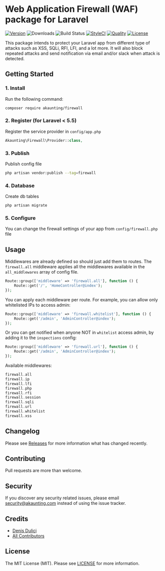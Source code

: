 # Web Application Firewall (WAF) package for Laravel

[![Version](https://poser.pugx.org/akaunting/firewall/v/stable.svg)](https://github.com/akaunting/firewall/releases)
![Downloads](https://poser.pugx.org/akaunting/firewall/d/total.svg)
![Build Status](https://travis-ci.com/akaunting/firewall.svg)
[![StyleCI](https://styleci.io/repos/197242392/shield?style=flat&branch=master)](https://styleci.io/repos/197242392)
[![Quality](https://scrutinizer-ci.com/g/akaunting/firewall/badges/quality-score.png?b=master)](https://scrutinizer-ci.com/g/akaunting/firewall)
[![License](https://poser.pugx.org/akaunting/firewall/license.svg)](LICENSE.md)

This package intends to protect your Laravel app from different type of attacks such as XSS, SQLi, RFI, LFI, and a lot more. It will also block repeated attacks and send notification via email and/or slack when attack is detected.

## Getting Started

### 1. Install

Run the following command:

```bash
composer require akaunting/firewall
```

### 2. Register (for Laravel < 5.5)

Register the service provider in `config/app.php`

```php
Akaunting\Firewall\Provider::class,
```

### 3. Publish

Publish config file

```bash
php artisan vendor:publish --tag=firewall
```

### 4. Database

Create db tables

```bash
php artisan migrate
```

### 5. Configure

You can change the firewall settings of your app from `config/firewall.php` file

## Usage

Middlewares are already defined so should just add them to routes. The `firewall.all` middleware applies all the middlewares available in the `all_middlewares` array of config file. 

```php
Route::group(['middleware' => 'firewall.all'], function () {
    Route::get('/', 'HomeController@index');
});
```

You can apply each middleware per route. For example, you can allow only whitelisted IPs to access admin:

```php
Route::group(['middleware' => 'firewall.whitelist'], function () {
    Route::get('/admin', 'AdminController@index');
});
```

Or you can get notified when anyone NOT in `whitelist` access admin, by adding it to the `inspections` config:

```php
Route::group(['middleware' => 'firewall.url'], function () {
    Route::get('/admin', 'AdminController@index');
});
```

Available middlewares:

```php
firewall.all
firewall.ip
firewall.lfi
firewall.php
firewall.rfi
firewall.session
firewall.sqli
firewall.url
firewall.whitelist
firewall.xss
```

## Changelog

Please see [Releases](../../releases) for more information what has changed recently.

## Contributing

Pull requests are more than welcome.

## Security

If you discover any security related issues, please email security@akaunting.com instead of using the issue tracker.

## Credits

- [Denis Duliçi](https://github.com/denisdulici)
- [All Contributors](../../contributors)

## License

The MIT License (MIT). Please see [LICENSE](LICENSE.md) for more information.
